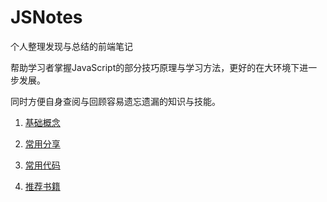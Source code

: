 # JSNotes

个人整理发现与总结的前端笔记

帮助学习者掌握JavaScript的部分技巧原理与学习方法，更好的在大环境下进一步发展。

同时方便自身查阅与回顾容易遗忘遗漏的知识与技能。




1. [基础概念](https://github.com/jsmask/JS-Notes/blob/master/docs/base.md)

2. [常用分享](https://github.com/jsmask/JS-Notes/blob/master/docs/share.md)

3. [常用代码](https://github.com/jsmask/JS-Notes/blob/master/docs/code.md)

4. [推荐书籍](https://github.com/jsmask/JS-Notes/blob/master/docs/book.md)

